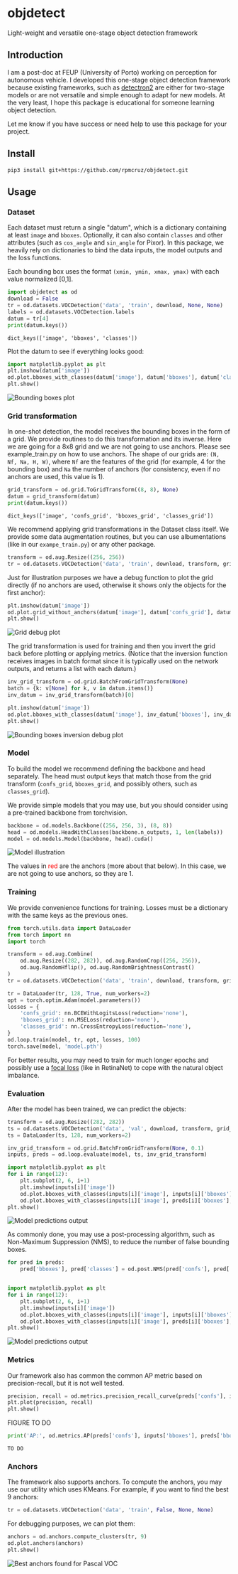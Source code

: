 # objdetect
Light-weight and versatile one-stage object detection framework

## Introduction

I am a post-doc at FEUP (University of Porto) working on perception for autonomous vehicle. I developed this one-stage object detection framework because existing frameworks, such as [detectron2](https://github.com/facebookresearch/detectron2) are either for two-stage models or are not versatile and simple enough to adapt for new models. At the very least, I hope this package is educational for someone learning object detection.

Let me know if you have success or need help to use this package for your project.

## Install

```
pip3 install git+https://github.com/rpmcruz/objdetect.git
```

## Usage

### Dataset

Each dataset must return a single "datum", which is a dictionary containing at least `image` and `bboxes`. Optionally, it can also contain `classes` and other attributes (such as `cos_angle` and `sin_angle` for Pixor). In this package, we heavily rely on dictionaries to bind the data inputs, the model outputs and the loss functions.

Each bounding box uses the format `(xmin, ymin, xmax, ymax)` with each value normalized [0,1].

```python
import objdetect as od
download = False
tr = od.datasets.VOCDetection('data', 'train', download, None, None)
labels = od.datasets.VOCDetection.labels
datum = tr[4]
print(datum.keys())
```

```
dict_keys(['image', 'bboxes', 'classes'])
```

Plot the datum to see if everything looks good:

```python
import matplotlib.pyplot as plt
plt.imshow(datum['image'])
od.plot.bboxes_with_classes(datum['image'], datum['bboxes'], datum['classes'], labels)
plt.show()
```

![Bounding boxes plot](imgs/bboxes.png)

### Grid transformation

In one-shot detection, the model receives the bounding boxes in the form of a grid. We provide routines to do this transformation and its inverse. Here we are going for a 8x8 grid and we are not going to use anchors. Please see example_train.py on how to use anchors. The shape of our grids are: `(N, Nf, Na, H, W)`, where `Nf` are the features of the grid (for example, 4 for the bounding box) and `Na` the number of anchors (for consistency, even if no anchors are used, this value is 1).

```python
grid_transform = od.grid.ToGridTransform((8, 8), None)
datum = grid_transform(datum)
print(datum.keys())
```

```
dict_keys(['image', 'confs_grid', 'bboxes_grid', 'classes_grid'])
```

We recommend applying grid transformations in the Dataset class itself. We provide some data augmentation routines, but you can use albumentations (like in our `exampe_train.py`) or any other package.

```python
transform = od.aug.Resize((256, 256))
tr = od.datasets.VOCDetection('data', 'train', download, transform, grid_transform)
```

Just for illustration purposes we have a debug function to plot the grid directly (if no anchors are used, otherwise it shows only the objects for the first anchor):

```python
plt.imshow(datum['image'])
od.plot.grid_without_anchors(datum['image'], datum['confs_grid'], datum['bboxes_grid'])
plt.show()
```

![Grid debug plot](imgs/grid.png)

The grid transformation is used for training and then you invert the grid back before plotting or applying metrics. (Notice that the inversion function receives images in batch format since it is typically used on the network outputs, and returns a list with each datum.)

```python
inv_grid_transform = od.grid.BatchFromGridTransform(None)
batch = {k: v[None] for k, v in datum.items()}
inv_datum = inv_grid_transform(batch)[0]

plt.imshow(datum['image'])
od.plot.bboxes_with_classes(datum['image'], inv_datum['bboxes'], inv_datum['classes'], labels, 'blue')
plt.show()
```

![Bounding boxes inversion debug plot](imgs/bboxes-inv.png)

### Model

To build the model we recommend defining the backbone and head separately. The head must output keys that match those from the grid transform (`confs_grid`, `bboxes_grid`, and possibly others, such as `classes_grid`).

We provide simple models that you may use, but you should consider using a pre-trained backbone from torchvision.

```python
backbone = od.models.Backbone((256, 256, 3), (8, 8))
head = od.models.HeadWithClasses(backbone.n_outputs, 1, len(labels))
model = od.models.Model(backbone, head).cuda()
```

![Model illustration](imgs/model.svg)

The values in <span style="color:red">red</span> are the anchors (more about that below). In this case, we are not going to use anchors, so they are 1.

### Training

We provide convenience functions for training. Losses must be a dictionary with the same keys as the previous ones.

```python
from torch.utils.data import DataLoader
from torch import nn
import torch

transform = od.aug.Combine(
    od.aug.Resize((282, 282)), od.aug.RandomCrop((256, 256)),
    od.aug.RandomHflip(), od.aug.RandomBrightnessContrast()
)
tr = od.datasets.VOCDetection('data', 'train', download, transform, grid_transform)

tr = DataLoader(tr, 128, True, num_workers=2)
opt = torch.optim.Adam(model.parameters())
losses = {
    'confs_grid': nn.BCEWithLogitsLoss(reduction='none'),
    'bboxes_grid': nn.MSELoss(reduction='none'),
    'classes_grid': nn.CrossEntropyLoss(reduction='none'),
}
od.loop.train(model, tr, opt, losses, 100)
torch.save(model, 'model.pth')
```

For better results, you may need to train for much longer epochs and possibly use a [focal loss](https://pytorch.org/vision/stable/_modules/torchvision/ops/focal_loss.html) (like in RetinaNet) to cope with the natural object imbalance.

### Evaluation

After the model has been trained, we can predict the objects:

```python
transform = od.aug.Resize((282, 282))
ts = od.datasets.VOCDetection('data', 'val', download, transform, grid_transform)
ts = DataLoader(ts, 128, num_workers=2)

inv_grid_transform = od.grid.BatchFromGridTransform(None, 0.1)
inputs, preds = od.loop.evaluate(model, ts, inv_grid_transform)

import matplotlib.pyplot as plt
for i in range(12):
    plt.subplot(2, 6, i+1)
    plt.imshow(inputs[i]['image'])
    od.plot.bboxes_with_classes(inputs[i]['image'], inputs[i]['bboxes'], inputs[i]['classes'], labels, 'blue')
    od.plot.bboxes_with_classes(inputs[i]['image'], preds[i]['bboxes'], preds[i]['classes'], labels, 'green', '--')
plt.show()
```

![Model predictions output](imgs/preds.png)

As commonly done, you may use a post-processing algorithm, such as Non-Maximum Suppression (NMS), to reduce the number of false bounding boxes.

```python
for pred in preds:
    pred['bboxes'], pred['classes'] = od.post.NMS(pred['confs'], pred['bboxes'], pred['classes'])


import matplotlib.pyplot as plt
for i in range(12):
    plt.subplot(2, 6, i+1)
    plt.imshow(inputs[i]['image'])
    od.plot.bboxes_with_classes(inputs[i]['image'], inputs[i]['bboxes'], inputs[i]['classes'], labels, 'blue')
    od.plot.bboxes_with_classes(inputs[i]['image'], preds[i]['bboxes'], preds[i]['classes'], labels, 'green', '--')
plt.show()
```

![Model predictions output](imgs/preds-nms.png)

### Metrics

Our framework also has common the common AP metric based on precision-recall, but it is not well tested.

```python
precision, recall = od.metrics.precision_recall_curve(preds['confs'], inputs['bboxes'], preds['bboxes'], 0.5)
plt.plot(precision, recall)
plt.show()
```

FIGURE TO DO

```python
print('AP:', od.metrics.AP(preds['confs'], inputs['bboxes'], preds['bboxes'], 0.5))
```

```
TO DO
```

### Anchors

The framework also supports anchors. To compute the anchors, you may use our utility which uses KMeans. For example, if you want to find the best 9 anchors:

```python
tr = od.datasets.VOCDetection('data', 'train', False, None, None)
```

For debugging purposes, we can plot them:

```python
anchors = od.anchors.compute_clusters(tr, 9)
od.plot.anchors(anchors)
plt.show()
```

![Best anchors found for Pascal VOC](imgs/anchors.png)
